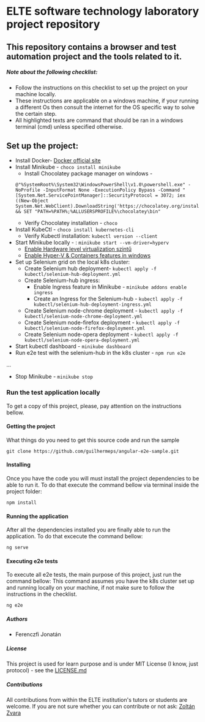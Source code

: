 # ELTE software technology laboratory project repository

## This repository contains a browser and test automation project and the tools related to it.



##### Note about the following checklist:
* Follow the instructions on this checklist to set up the project on your machine locally.
* These instructions are applicable on a windows machine, if your running a different Os then consult the internet for the OS specific way to solve the certain step.
* All highlighted texts are command that should be ran in a windows terminal (cmd) unless specified otherwise.

## Set up the project:

* Install Docker- [Docker official site](https://www.docker.com/products/docker-desktop "The official site of Docker desktop")
* Install Minikube - `choco install minikube`
  * Install Chocolatey package manager on windows - 
  ```
  @"%SystemRoot%\System32\WindowsPowerShell\v1.0\powershell.exe" -NoProfile -InputFormat None -ExecutionPolicy Bypass -Command "[System.Net.ServicePointManager]::SecurityProtocol = 3072; iex ((New-Object System.Net.WebClient).DownloadString('https://chocolatey.org/install.ps1'))" && SET "PATH=%PATH%;%ALLUSERSPROFILE%\chocolatey\bin"
  ```
  * Verify Chocolatey installation - `choco`
* Install KubeCtl - `choco install kubernetes-cli`
  * Verify Kubectl installation: `kubectl version --client`
* Start Minikube locally - : `minikube start --vm-driver=hyperv`
  * [Enable Hardware level virtualization szintű](https://www.isumsoft.com/computer/enable-virtualization-technology-vt-x-in-bios-or-uefi.html)
  * [Enable Hyper-V & Containers features in windows](https://www.spiria.com/en/blog/web-applications/enabling-windows-containers-windows-10/)
* Set up Selenium grid on the local k8s cluster:
  * Create Selenium hub deployment- `kubectl apply -f kubectl/selenium-hub-deployment.yml`
  * Create Selenium-hub ingress:
    * Enable Ingress feature in Minikube - `minikube addons enable ingress`
    * Create an Ingress for the Selenium-hub - `kubectl apply -f kubectl/selenium-hub-deployment-ingress.yml`
  * Create Selenium node-chrome deployment - `kubectl apply -f kubectl/selenium-node-chrome-deployment.yml`
  * Create Selenium node-firefox deployment - `kubectl apply -f kubectl/selenium-node-firefox-deployment.yml`
  * Create Selenium node-opera deployment - `kubectl apply -f kubectl/selenium-node-opera-deployment.yml`
* Start kubectl dashboard - `minikube dashboard`
* Run e2e test with the selenium-hub in the k8s cluster - `npm run e2e`

...

* Stop Minikube - `minikube stop`


### Run the test application locally

To get a copy of this project, please, pay attention on the instructions bellow. 

#### Getting the project

What things do you need to get this source code and run the sample

`git clone https://github.com/guilhermeps/angular-e2e-sample.git`

####  Installing

Once you have the code you will must install the project dependencies to be able to run it. To do that execute the command bellow via terminal inside the project folder:

`npm install`

#### Running the application

After all the dependencies installed you are finally able to run the application. To do that excecute the command bellow:

`ng serve`

#### Executing e2e tests

To execute all e2e tests, the main purpose of this project, just run the command bellow:
This command assumes you have the k8s cluster set up and running locally on your machine, 
if not make sure to follow the instructions in the checklist.

`ng e2e`

##### Authors

- Ferenczfi Jonatán

##### License

This project is used for learn purpose and is under MIT License (I know, just protocol) - see the [LICENSE.md](https://github.com/JohnasBroda/ELTE-szoftech-labor/blob/main/LICENSE)

##### Contributions

All contributions from within the ELTE institution's tutors or students are welcome.
If you are not sure whether you can contribute or not ask: [Zoltán Zvara ](https://github.com/zzvara)
